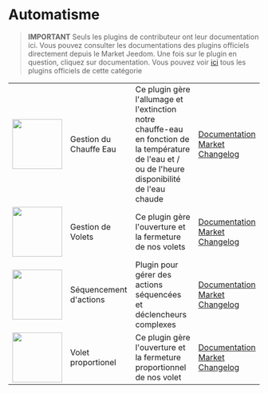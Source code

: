 
# Automatisme


>**IMPORTANT**
>Seuls les plugins de contributeur ont leur documentation ici. Vous pouvez consulter les documentations des plugins officiels directement depuis le Market Jeedom. Une fois sur le plugin en question, cliquez sur documentation.
>Vous pouvez voir [ici](https://market.jeedom.com/index.php?v=d&p=market&type=plugin&categorie=automatisation) tous les plugins officiels de cette catégorie


| | | | |
|--- | --- | --- | ---|
|<img src="ChauffeEau/ChauffeEau_icon.png" class="pluginLogo" width="100" />|Gestion du Chauffe Eau|Ce plugin gère l'allumage et l'extinction notre chauffe-eau en fonction de la température de l'eau et / ou de l'heure disponibilité de l'eau chaude|[Documentation](https://mika-nt28.github.io/Documentations/ChauffeEau/fr_FR/)<br/>[Market](https://market.jeedom.com/index.php?v=d&p=market_display&id=2671)<br/>[Changelog](https://mika-nt28.github.io/Documentations/ChauffeEau/fr_FR/changelog)|
|<img src="Volets/Volets_icon.png" class="pluginLogo" width="100" />|Gestion de Volets|Ce plugin gère l'ouverture et la fermeture de nos volets|[Documentation](https://mika-nt28.github.io/Documentations/Volets/fr_FR/)<br/>[Market](https://market.jeedom.com/index.php?v=d&p=market_display&id=2612)<br/>[Changelog](https://mika-nt28.github.io/Documentations/Volets/fr_FR/changelog)|
|<img src="sequencing/sequencing_icon.png" class="pluginLogo" width="100" />|Séquencement d'actions|Plugin pour gérer des actions séquencées et déclencheurs complexes|[Documentation](https://agp42.github.io/sequencing/fr_FR/)<br/>[Market](https://market.jeedom.com/index.php?v=d&p=market_display&id=3982)<br/>[Changelog](https://agp42.github.io/sequencing/fr_FR/changelog)|
|<img src="voletProp/voletProp_icon.png" class="pluginLogo" width="100" />|Volet proportionel|Ce plugin gère l'ouverture et la fermeture proportionnel de nos volet|[Documentation](https://mika-nt28.github.io/Documentations/voletProp/fr_FR/)<br/>[Market](https://market.jeedom.com/index.php?v=d&p=market_display&id=3229)<br/>[Changelog](https://mika-nt28.github.io/Documentations/voletProp/fr_FR/changelog)|
